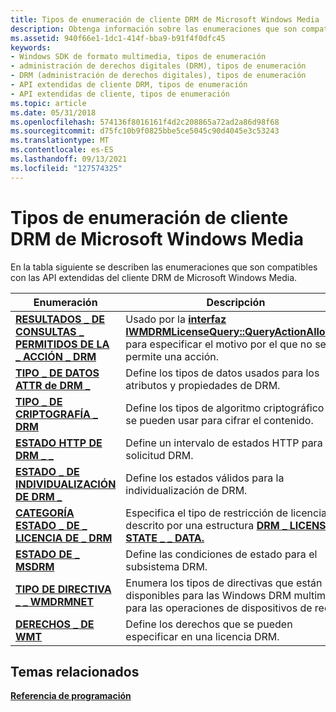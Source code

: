 ```yaml
---
title: Tipos de enumeración de cliente DRM de Microsoft Windows Media
description: Obtenga información sobre las enumeraciones que son compatibles con las API extendidas de cliente DRM Windows Media de Microsoft.
ms.assetid: 940f66e1-1dc1-414f-bba9-b91f4f0dfc45
keywords:
- Windows SDK de formato multimedia, tipos de enumeración
- administración de derechos digitales (DRM), tipos de enumeración
- DRM (administración de derechos digitales), tipos de enumeración
- API extendidas de cliente DRM, tipos de enumeración
- API extendidas de cliente, tipos de enumeración
ms.topic: article
ms.date: 05/31/2018
ms.openlocfilehash: 574136f8016161f4d2c208865a72ad2a86d98f68
ms.sourcegitcommit: d75fc10b9f0825bbe5ce5045c90d4045e3c53243
ms.translationtype: MT
ms.contentlocale: es-ES
ms.lasthandoff: 09/13/2021
ms.locfileid: "127574325"
---
```

# <a name="microsoft-windows-media-drm-client-enumeration-types"></a>Tipos de enumeración de cliente DRM de Microsoft Windows Media

En la tabla siguiente se describen las enumeraciones que son compatibles con las API extendidas del cliente DRM de Microsoft Windows Media.



| Enumeración                                                                      | Descripción                                                                                                                                                   |
|----------------------------------------------------------------------------------|---------------------------------------------------------------------------------------------------------------------------------------------------------------|
| [**RESULTADOS \_ DE CONSULTAS \_ PERMITIDOS DE LA \_ ACCIÓN \_ DRM**](drm-action-allowed-query-results.md) | Usado por la [**interfaz IWMDRMLicenseQuery::QueryActionAllowed**](iwmdrmlicensequery-queryactionallowed.md) para especificar el motivo por el que no se permite una acción. |
| [**TIPO \_ DE DATOS ATTR de DRM \_**](drm-attr-datatype.md)                                 | Define los tipos de datos usados para los atributos y propiedades de DRM.                                                                                                |
| [**TIPO \_ DE CRIPTOGRAFÍA \_ DRM**](drm-crypto-type.md)                                     | Define los tipos de algoritmo criptográfico que se pueden usar para cifrar el contenido.                                                                                |
| [**ESTADO HTTP DE DRM \_ \_**](drmdrm-http-status.md)                                  | Define un intervalo de estados HTTP para una solicitud DRM.                                                                                                             |
| [**ESTADO \_ DE INDIVIDUALIZACIÓN DE DRM \_**](drmdrm-individualization-status.md)        | Define los estados válidos para la individualización de DRM.                                                                                                           |
| [**CATEGORÍA ESTADO \_ DE \_ LICENCIA DE \_ DRM**](drmdrm-license-state-category.md)           | Especifica el tipo de restricción de licencia descrito por una estructura [**DRM \_ LICENSE STATE \_ \_ DATA.**](drmdrm-license-state-data.md)                    |
| [**ESTADO DE \_ MSDRM**](msdrm-status.md)                                            | Define las condiciones de estado para el subsistema DRM.                                                                                                              |
| [**TIPO DE DIRECTIVA \_ \_ WMDRMNET**](wmdrmnet-policy-type.md)                           | Enumera los tipos de directivas que están disponibles para las Windows DRM multimedia para las operaciones de dispositivos de red.                                                          |
| [**DERECHOS \_ DE WMT**](drm-wmt-rights.md)                                            | Define los derechos que se pueden especificar en una licencia DRM.                                                                                                    |



 

## <a name="related-topics"></a>Temas relacionados

<dl> <dt>

[**Referencia de programación**](drm-programming-reference.md)
</dt> </dl>

 

 




